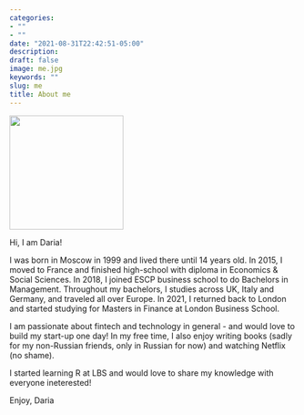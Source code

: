 ```yaml
---
categories:
- ""
- ""
date: "2021-08-31T22:42:51-05:00"
description: 
draft: false
image: me.jpg
keywords: ""
slug: me
title: About me
---
```


<img src="/Users/dariagneusheva/Desktop/LBS Courses/Data Analytics/my_website/static/img/post/me.jpg" width = "200" height = "200">

Hi, I am Daria!

I was born in Moscow in 1999 and lived there until 14 years old. In 2015, I moved to France and finished high-school with diploma in Economics & Social Sciences. In 2018, I joined ESCP business school to do Bachelors in Management. Throughout my bachelors, I studies across UK, Italy and Germany, and traveled all over Europe. In 2021, I returned back to London and started studying for Masters in Finance at London Business School.

I am passionate about fintech and technology in general - and would love to build my start-up one day! In my free time, I also enjoy writing books (sadly for my non-Russian friends, only in Russian for now) and watching Netflix (no shame). 

I started learning R at LBS and would love to share my knowledge with everyone ineterested!

Enjoy,
Daria